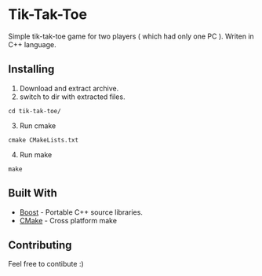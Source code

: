 # Tik-Tak-Toe
Simple tik-tak-toe game for two players ( which had only one PC ). Writen in C++ language.

## Installing
1) Download and extract archive.
2) switch to dir with extracted files.
```
cd tik-tak-toe/
```
3) Run cmake
```
cmake CMakeLists.txt
```
4) Run make
```
make
```

## Built With
* [Boost](http://www.boost.org/) - Portable C++ source libraries.
* [CMake](https://cmake.org/) - Cross platform make

## Contributing
Feel free to contibute :)
